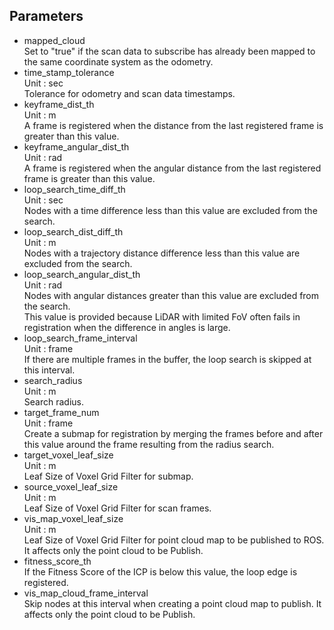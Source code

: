 ## Parameters
- mapped_cloud  
Set to "true" if the scan data to subscribe has already been mapped to the same coordinate system as the odometry.  
- time_stamp_tolerance  
Unit : sec  
Tolerance for odometry and scan data timestamps.  
- keyframe_dist_th  
Unit : m  
A frame is registered when the distance from the last registered frame is greater than this value.  
- keyframe_angular_dist_th  
Unit : rad  
A frame is registered when the angular distance from the last registered frame is greater than this value.  
- loop_search_time_diff_th  
Unit : sec  
Nodes with a time difference less than this value are excluded from the search.
- loop_search_dist_diff_th  
Unit : m  
Nodes with a trajectory distance difference less than this value are excluded from the search.  
- loop_search_angular_dist_th  
Unit : rad  
Nodes with angular distances greater than this value are excluded from the search.  
This value is provided because LiDAR with limited FoV often fails in registration when the difference in angles is large.  
- loop_search_frame_interval  
Unit : frame  
If there are multiple frames in the buffer, the loop search is skipped at this interval.  
- search_radius  
Unit : m  
Search radius.  
- target_frame_num  
Unit : frame  
Create a submap for registration by merging the frames before and after this value around the frame resulting from the radius search.  
- target_voxel_leaf_size  
Unit : m  
Leaf Size of Voxel Grid Filter for submap.  
- source_voxel_leaf_size  
Unit : m  
Leaf Size of Voxel Grid Filter for scan frames.  
- vis_map_voxel_leaf_size  
Unit : m  
Leaf Size of Voxel Grid Filter for point cloud map to be published to ROS.  
It affects only the point cloud to be Publish.  
- fitness_score_th  
If the Fitness Score of the ICP is below this value, the loop edge is registered.  
- vis_map_cloud_frame_interval  
Skip nodes at this interval when creating a point cloud map to publish.
It affects only the point cloud to be Publish.  
